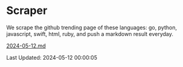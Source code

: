 # Scraper

We scrape the github trending page of these languages: go, python, javascript, swift, html, ruby, and push a markdown result everyday.

[2024-05-12.md](https://github.com/henson/Scraper/blob/master/2024-05-12.md)

Last Updated: 2024-05-12 00:00:05